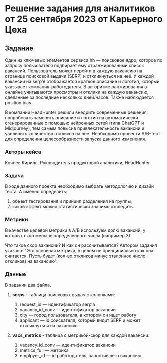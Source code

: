 # Решение задания для аналитиков от 25 сентября 2023 от Карьерного Цеха

## Задание
Один из ключевых элементов сервиса hh — поисковое ядро, которое по запросу пользователя подбирает ему отранжированный список вакансий. Пользователь может перейти в каждую вакансию на странице поисковой выдачи (SERP) и откликнуться на неё. У каждой вакансии на serp’е отображается краткое описание и логотип, который указывает компания-работодателя. В алгоритме ранжирования в онлайне учитываются просмотры и отклики на каждую вакансию, сделанные за последние несколько дней/часов. Также наблюдается position bias.

В компании HeadHunter решили внедрить современные решения: попробовать заменить описание и логотип на автоматически сгенерированные с помощью нейронных сетей (типа ChatGPT и Midjourney), тем самым повысив привлекательность вакансии и увеличить количество откликов на нее.
Необходимо провести A/B-тест для определения целесообразности запуска данного изменения.

### Авторы кейса
Кочнев Кирилл, Руководитель продуктовой аналитики, HeadHunter.

### Задача 
В ходе данного проекта необходимо выбрать методологию и дизайн теста. А именно определить:
1. объект тестирования и принцип разделения на группы,
2. какой эффект можно статистически значимо отследить.

### Метрики
В качестве целевой метрики в А/В используем долю вакансий, у которых скор меньше определенного числа (например 3).

Что такое скор вакансии? И как он рассчитывается?
Автором задания указано:
"Это основная метрика, в целом не принципиально как она считается. Пусть будет (кол-во откликов минус эталонное число откликов) на вакансию".

### Данные
В задании два файла.

1. **serps** - таблица поисковых выдач с колонками:
    1. request_id — идентификатор serp’а
    2. vacancy_id_conv  — идентификатор вакансии
    3. city — город пользователя, в котором он ищет работу
    4. applicant — id соискателя, который видит SERP и может откликнуться на вакансию
    
    
2. **vacs_metrics** - таблица с метрикой-скор для каждой вакансии:
    1. vacancy_id_conv — идентификатор вакансии
    2. metrics_full — метрика
    3. emplpyer_id — id работодателя, запостившего вакансию
